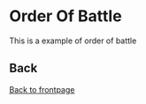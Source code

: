 # Order Of Battle

This is a example of order of battle

## Back
[Back to frontpage](https://132nd-vwing.github.io/OPUF-Brief/)